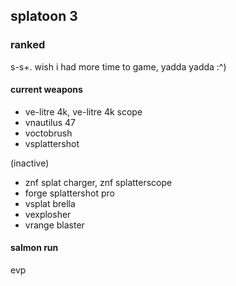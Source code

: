 ## splatoon 3
  ### ranked
  s-s+. wish i had more time to game, yadda yadda :^)
  #### current weapons
  - ve-litre 4k, ve-litre 4k scope
  - vnautilus 47
  - voctobrush
  - vsplattershot

  (inactive)
  - znf splat charger, znf splatterscope
  - forge splattershot pro
  - vsplat brella
  - vexplosher
  - vrange blaster

#### salmon run
evp
